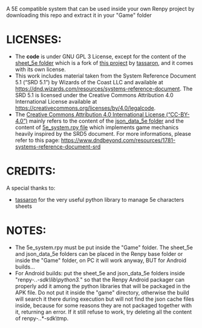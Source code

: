 A 5E compatible system that can be used inside your own Renpy project by downloading this repo and extract it in your "Game" folder

# LICENSES:
* The **code** is under GNU GPL 3 License, except for the content of the [sheet_5e folder](sheet_5e/) which is a fork of [this project](https://github.com/tassaron/dnd-character) by [tassaron](https://github.com/tassaron), and it comes with its own license.
* This work includes material taken from the System Reference Document 5.1 (“SRD 5.1”) by Wizards of the Coast LLC and available at https://dnd.wizards.com/resources/systems-reference-document. The SRD 5.1 is licensed under the Creative Commons Attribution 4.0 International License available at https://creativecommons.org/licenses/by/4.0/legalcode.
* The [Creative Commons Attribution 4.0 International License (“CC-BY-4.0”)](SRD_CC_v5.1.pdf) mainly refers to the content of the [json_data_5e folder](json_data_5e/) and the content of [5e_system.rpy file](game/5e_system.rpy) which implements game mechanics heavily inspired by the SRD5 document. For more informations, please refer to this page: https://www.dndbeyond.com/resources/1781-systems-reference-document-srd

# CREDITS:
A special thanks to:
* [tassaron](https://github.com/tassaron) for the very useful python library to manage 5e characters sheets

# NOTES:
* The 5e_system.rpy must be put inside the "Game" folder. The sheet_5e and json_data_5e folders can be placed in the Renpy base folder or inside the "Game" folder, on PC it will work anyway, BUT for Android builds...
* For Android builds: put the sheet_5e and json_data_5e folders inside "renpy-*.*.*-sdk\lib\python3.*" so that the Renpy Android packager can properly add it among the python libraries that will be packaged in the APK file. Do not put it inside the "game" directory, otherwise the build will search it there during execution but will not find the json cache files inside, because for some reasons they are not packaged together with it, returning an error. If it still refuse to work, try deleting all the content of renpy-*.*.*-sdk\tmp.
